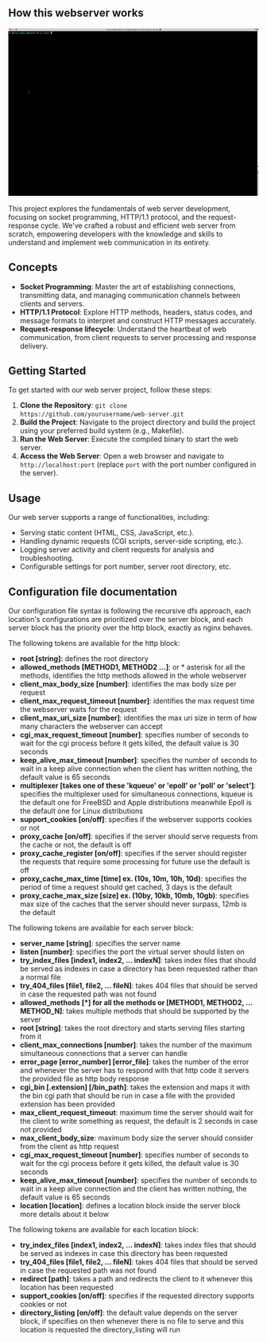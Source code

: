 ## How this webserver works
![](https://github.com/hel-mefe/Nginx-similar-webserver-42/blob/main/assets/howto.gif)

This project explores the fundamentals of web server development, focusing on socket programming, HTTP/1.1 protocol, and the request-response cycle. We've crafted a robust and efficient web server from scratch, empowering developers with the knowledge and skills to understand and implement web communication in its entirety.

## Concepts

- **Socket Programming**: Master the art of establishing connections, transmitting data, and managing communication channels between clients and servers.
- **HTTP/1.1 Protocol**: Explore HTTP methods, headers, status codes, and message formats to interpret and construct HTTP messages accurately.
- **Request-response lifecycle**: Understand the heartbeat of web communication, from client requests to server processing and response delivery.

## Getting Started

To get started with our web server project, follow these steps:

1. **Clone the Repository**: `git clone https://github.com/yourusername/web-server.git`
2. **Build the Project**: Navigate to the project directory and build the project using your preferred build system (e.g., Makefile).
3. **Run the Web Server**: Execute the compiled binary to start the web server.
4. **Access the Web Server**: Open a web browser and navigate to `http://localhost:port` (replace `port` with the port number configured in the server).

## Usage

Our web server supports a range of functionalities, including:

- Serving static content (HTML, CSS, JavaScript, etc.).
- Handling dynamic requests (CGI scripts, server-side scripting, etc.).
- Logging server activity and client requests for analysis and troubleshooting.
- Configurable settings for port number, server root directory, etc.

## Configuration file documentation

Our configuration file syntax is following the recursive dfs approach, each location's configurations are prioritized over the server block, and each server block has the priority over the http block, exactly as nginx behaves.

The following tokens are available for the http block:
 - <b>root [string]:</b> defines the root directory
 - <b>allowed_methods [METHOD1, METHOD2 ...]</b>:  or * asterisk for all the methods, identifies the
 http methods allowed in the whole webserver
 - <b>client_max_body_size [number]</b>: identifies the max body size per request
 - <b>client_max_request_timeout [number]</b>: identifies the max request time the webserver waits
 for the request
  - <b>client_max_uri_size [number]</b>: identifies the max uri size in term of how many characters
 the webserver can accept
  - <b>cgi_max_request_timeout [number]</b>:  specifies number of seconds to wait for the cgi process before it gets killed,
the default value is 30 seconds
  - <b>keep_alive_max_timeout [number]</b>:  specifies the number of seconds to wait in a keep alive connection when the client has written nothing,
the default value is 65 seconds
 - <b>multiplexer [takes one of these 'kqueue' or 'epoll' or 'poll' or 'select']</b>: specifies the multiplexer used for simultaneous
 connections, kqueue is the default one for FreeBSD and Apple distributions meanwhile Epoll is the default
 one for Linux distributions
 - <b>support_cookies [on/off]</b>:  specifies if the webserver supports cookies or not
 - <b>proxy_cache [on/off]</b>:  specifies if the server should serve requests from the cache or not, the default is off
 - <b>proxy_cache_register [on/off]</b>:  specifies if the server should register the requests that require some processing for future use  the default is off
 - <b>proxy_cache_max_time [time] ex. (10s, 10m, 10h, 10d)</b>:  specifies the period of time a request should get cached, 3 days is the default
 - <b>proxy_cache_max_size [size] ex. (10by, 10kb, 10mb, 10gb)</b>:  specifies max size of the caches that the server should never surpass,  12mb is the default

The following tokens are available for each server block:
 - <b>server_name [string]</b>: specifies the server name
 - <b>listen [number]</b>: specifies the port the virtual server should listen on
 - <b>try_index_files [index1, index2, ... indexN]</b>: takes index files that should be served as indexes
 in case a directory has been requested rather than a normal file
 - <b>try_404_files [file1, file2, ... fileN]</b>: takes 404 files that should be
 served in case the requested path was not found
 - <b>allowed_methods [*] for all the methods or [METHOD1, METHOD2, ... METHOD_N]</b>: takes multiple methods that
 should be supported by the server
 - <b>root [string]</b>: takes the root directory and starts serving files starting from it
 - <b>client_max_connections [number]</b>: takes the number of the maximum simultaneous connections that a server can handle
 - <b>error_page [error_number] [error_file]</b>: takes the number of the error and whenever the server has to respond
 with that http code it servers the provided file as http body response
 - <b>cgi_bin [.extension] [/bin_path]</b>: takes the extension and maps it with the bin cgi path that should be run in case a file
 with the provided extension has been provided
 - <b>max_client_request_timeout</b>: maximum time the server should wait for the client to write something as request,
 the default is 2 seconds in case not provided
 - <b>max_client_body_size</b>: maximum body size the server should consider from the client as http request
 - <b>cgi_max_request_timeout [number]</b>:  specifies number of seconds to wait for the cgi process before it gets killed,
the default value is 30 seconds
  - <b>keep_alive_max_timeout [number]</b>:  specifies the number of seconds to wait in a keep alive connection and the client has written nothing,
the default value is 65 seconds
 - <b>location [location]</b>: defines a location block inside the server block more details about it below

The following tokens are available for each location block:
 - <b>try_index_files [index1, index2, ... indexN]</b>: takes index files that should be served as indexes
 in case this directory has been requested
 - <b>try_404_files [file1, file2, ... fileN]</b>: takes 404 files that should be served in case the requested path was not found
 - <b>redirect [path]</b>: takes a path and redirects the client to it whenever this location has been requested
 - <b>support_cookies [on/off]</b>: specifies if the requested directory supports cookies or not
 - <b>directory_listing [on/off]</b>: the default value depends on the server block, if specifies on then whenever there is no file
 to serve and this location is requested the directory_listing will run
